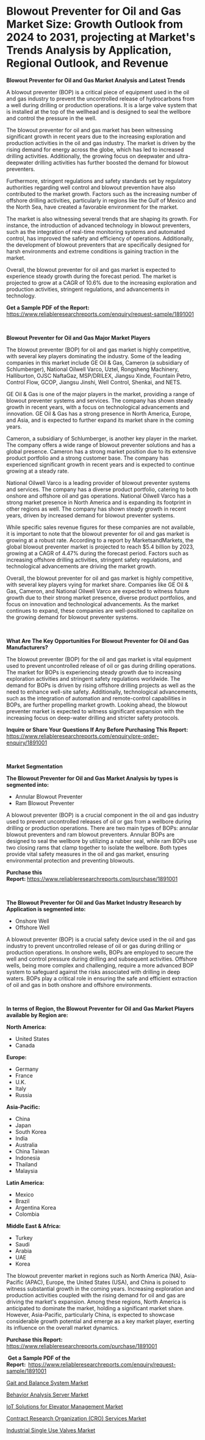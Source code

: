 <p><h1>Blowout Preventer for Oil and Gas Market Size: Growth Outlook from 2024 to 2031, projecting at Market's Trends Analysis by Application, Regional Outlook, and Revenue</h1></p><p><strong>Blowout Preventer for Oil and Gas Market Analysis and Latest Trends</strong></p>
<p><p>A blowout preventer (BOP) is a critical piece of equipment used in the oil and gas industry to prevent the uncontrolled release of hydrocarbons from a well during drilling or production operations. It is a large valve system that is installed at the top of the wellhead and is designed to seal the wellbore and control the pressure in the well.</p><p>The blowout preventer for oil and gas market has been witnessing significant growth in recent years due to the increasing exploration and production activities in the oil and gas industry. The market is driven by the rising demand for energy across the globe, which has led to increased drilling activities. Additionally, the growing focus on deepwater and ultra-deepwater drilling activities has further boosted the demand for blowout preventers.</p><p>Furthermore, stringent regulations and safety standards set by regulatory authorities regarding well control and blowout prevention have also contributed to the market growth. Factors such as the increasing number of offshore drilling activities, particularly in regions like the Gulf of Mexico and the North Sea, have created a favorable environment for the market.</p><p>The market is also witnessing several trends that are shaping its growth. For instance, the introduction of advanced technology in blowout preventers, such as the integration of real-time monitoring systems and automated control, has improved the safety and efficiency of operations. Additionally, the development of blowout preventers that are specifically designed for harsh environments and extreme conditions is gaining traction in the market.</p><p>Overall, the blowout preventer for oil and gas market is expected to experience steady growth during the forecast period. The market is projected to grow at a CAGR of 10.6% due to the increasing exploration and production activities, stringent regulations, and advancements in technology.</p></p>
<p><strong>Get a Sample PDF of the Report:&nbsp;</strong> <a href="https://www.reliableresearchreports.com/enquiry/request-sample/1891001">https://www.reliableresearchreports.com/enquiry/request-sample/1891001</a></p>
<p>&nbsp;</p>
<p><strong>Blowout Preventer for Oil and Gas Major Market Players</strong></p>
<p><p>The blowout preventer (BOP) for oil and gas market is highly competitive, with several key players dominating the industry. Some of the leading companies in this market include GE Oil & Gas, Cameron (a subsidiary of Schlumberger), National Oilwell Varco, Uztel, Rongsheng Machinery, Halliburton, OJSC NaftaGaz, MSP/DRILEX, Jiangsu Xinde, Fountain Petro, Control Flow, GCOP, Jiangsu Jinshi, Well Control, Shenkai, and NETS.</p><p>GE Oil & Gas is one of the major players in the market, providing a range of blowout preventer systems and services. The company has shown steady growth in recent years, with a focus on technological advancements and innovation. GE Oil & Gas has a strong presence in North America, Europe, and Asia, and is expected to further expand its market share in the coming years.</p><p>Cameron, a subsidiary of Schlumberger, is another key player in the market. The company offers a wide range of blowout preventer solutions and has a global presence. Cameron has a strong market position due to its extensive product portfolio and a strong customer base. The company has experienced significant growth in recent years and is expected to continue growing at a steady rate.</p><p>National Oilwell Varco is a leading provider of blowout preventer systems and services. The company has a diverse product portfolio, catering to both onshore and offshore oil and gas operations. National Oilwell Varco has a strong market presence in North America and is expanding its footprint in other regions as well. The company has shown steady growth in recent years, driven by increased demand for blowout preventer systems.</p><p>While specific sales revenue figures for these companies are not available, it is important to note that the blowout preventer for oil and gas market is growing at a robust rate. According to a report by MarketsandMarkets, the global blowout preventer market is projected to reach $5.4 billion by 2023, growing at a CAGR of 4.47% during the forecast period. Factors such as increasing offshore drilling activities, stringent safety regulations, and technological advancements are driving the market growth.</p><p>Overall, the blowout preventer for oil and gas market is highly competitive, with several key players vying for market share. Companies like GE Oil & Gas, Cameron, and National Oilwell Varco are expected to witness future growth due to their strong market presence, diverse product portfolios, and focus on innovation and technological advancements. As the market continues to expand, these companies are well-positioned to capitalize on the growing demand for blowout preventer systems.</p></p>
<p>&nbsp;</p>
<p><strong>What Are The Key Opportunities For Blowout Preventer for Oil and Gas Manufacturers?</strong></p>
<p><p>The blowout preventer (BOP) for the oil and gas market is vital equipment used to prevent uncontrolled release of oil or gas during drilling operations. The market for BOPs is experiencing steady growth due to increasing exploration activities and stringent safety regulations worldwide. The demand for BOPs is driven by rising offshore drilling projects as well as the need to enhance well-site safety. Additionally, technological advancements, such as the integration of automation and remote-control capabilities in BOPs, are further propelling market growth. Looking ahead, the blowout preventer market is expected to witness significant expansion with the increasing focus on deep-water drilling and stricter safety protocols.</p></p>
<p><strong>Inquire or Share Your Questions If Any Before Purchasing This Report:</strong> <a href="https://www.reliableresearchreports.com/enquiry/pre-order-enquiry/1891001">https://www.reliableresearchreports.com/enquiry/pre-order-enquiry/1891001</a></p>
<p>&nbsp;</p>
<p><strong>Market Segmentation</strong></p>
<p><strong>The Blowout Preventer for Oil and Gas Market Analysis by types is segmented into:</strong></p>
<p><ul><li>Annular Blowout Preventer</li><li>Ram Blowout Preventer</li></ul></p>
<p><p>A blowout preventer (BOP) is a crucial component in the oil and gas industry used to prevent uncontrolled releases of oil or gas from a wellbore during drilling or production operations. There are two main types of BOPs: annular blowout preventers and ram blowout preventers. Annular BOPs are designed to seal the wellbore by utilizing a rubber seal, while ram BOPs use two closing rams that clamp together to isolate the wellbore. Both types provide vital safety measures in the oil and gas market, ensuring environmental protection and preventing blowouts.</p></p>
<p><strong>Purchase this Report:&nbsp;</strong><a href="https://www.reliableresearchreports.com/purchase/1891001">https://www.reliableresearchreports.com/purchase/1891001</a></p>
<p>&nbsp;</p>
<p><strong>The Blowout Preventer for Oil and Gas Market Industry Research by Application is segmented into:</strong></p>
<p><ul><li>Onshore Well</li><li>Offshore Well</li></ul></p>
<p><p>A blowout preventer (BOP) is a crucial safety device used in the oil and gas industry to prevent uncontrolled release of oil or gas during drilling or production operations. In onshore wells, BOPs are employed to secure the well and control pressure during drilling and subsequent activities. Offshore wells, being more complex and challenging, require a more advanced BOP system to safeguard against the risks associated with drilling in deep waters. BOPs play a critical role in ensuring the safe and efficient extraction of oil and gas in both onshore and offshore environments.</p></p>
<p>&nbsp;</p>
<p><strong>In terms of Region, the Blowout Preventer for Oil and Gas Market Players available by Region are:</strong></p>
<p>
    <p> <strong> North America: </strong>
        <ul>
            <li>United States</li>
            <li>Canada</li>
        </ul>
        </p> 
    <p> <strong> Europe: </strong>
        <ul>
            <li>Germany</li>
            <li>France</li>
            <li>U.K.</li>
            <li>Italy</li>
            <li>Russia</li>
        </ul>
        </p> 
    <p> <strong> Asia-Pacific: </strong>
        <ul>
            <li>China</li>
            <li>Japan</li>
            <li>South Korea</li>
            <li>India</li>
            <li>Australia</li>
            <li>China Taiwan</li>
            <li>Indonesia</li>
            <li>Thailand</li>
            <li>Malaysia</li>
        </ul>
        </p> 
    <p> <strong> Latin America: </strong>
        <ul>
            <li>Mexico</li>
            <li>Brazil</li>
            <li>Argentina Korea</li>
            <li>Colombia</li>
        </ul>
        </p> 
    <p> <strong> Middle East & Africa: </strong>
        <ul>
            <li>Turkey</li>
            <li>Saudi</li>
            <li>Arabia</li>
            <li>UAE</li>
            <li>Korea</li>
        </ul>
    </p>
    </p>
<p><p>The blowout preventer market in regions such as North America (NA), Asia-Pacific (APAC), Europe, the United States (USA), and China is poised to witness substantial growth in the coming years. Increasing exploration and production activities coupled with the rising demand for oil and gas are driving the market's expansion. Among these regions, North America is anticipated to dominate the market, holding a significant market share. However, Asia-Pacific, particularly China, is expected to showcase considerable growth potential and emerge as a key market player, exerting its influence on the overall market dynamics.</p></p>
<p><strong>Purchase this Report: </strong><a href="https://www.reliableresearchreports.com/purchase/1891001">https://www.reliableresearchreports.com/purchase/1891001</a></p>
<p>&nbsp;<strong>Get a Sample PDF of the Report:&nbsp;&nbsp;</strong><a href="https://www.reliableresearchreports.com/enquiry/request-sample/1891001">https://www.reliableresearchreports.com/enquiry/request-sample/1891001</a></p>
<p><strong></strong></p>
<p><p><a href="https://github.com/sndrkn/Market-Research-Report-List-2/blob/main/gait-and-balance-system-market.md">Gait and Balance System Market</a></p><p><a href="https://medium.com/@digitaldiviner12/behavior-analysis-server-market-outlook-industry-overview-and-forecast-2023-to-2030-7662512439b5">Behavior Analysis Server Market</a></p><p><a href="https://medium.com/@digitaldiviner12/iot-solutions-for-elevator-management-nbsp-market-focuses-on-market-share-size-and-projected-e05034c4affa">IoT Solutions for Elevator Management Market</a></p><p><a href="https://medium.com/@digitaldiviner12/contract-research-organization-cro-services-market-analysis-its-cagr-market-segmentation-and-728e3423768a">Contract Research Organization (CRO) Services Market</a></p><p><a href="https://github.com/melchekhinf/Market-Research-Report-List-2/blob/main/industrial-single-use-valves-market.md">Industrial Single Use Valves Market</a></p></p>